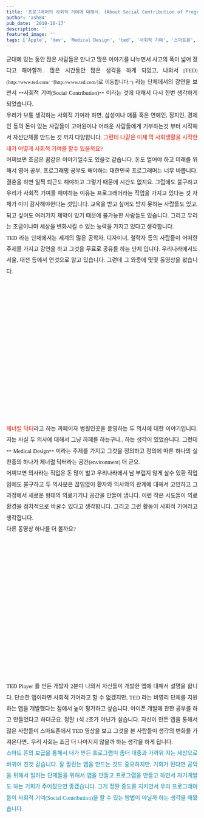 ```yaml
---
title: '프로그래머의 사회적 기여에 대해서. (About Social Contribution of Programmer)'
author: 'ash84'
pub_date: '2010-10-17'
description: ''
featured_image: ''
tags: ['Apple', 'dev', 'Medical Design', 'ted', '사회적 기여', '스마트폰', '앱', '제너럴닥터', '프로그래머']
---
```



<div style="text-align: justify; line-height: 2; "><span style="font-size: 11pt; "></span>  
<span style="font-size: 11pt; ">  
</span></div><span style="font-size: 11pt; ">  
</span>

<div style="line-height: 2; text-align: justify; "><span style="font-size: 11pt; ">  
</span></div><span style="font-size: 11pt; ">  
</span>

<div style="text-align: justify; line-height: 2; "><span style="font-size: 11pt; ">  
</span><span style="font-family: Dotum; "><span style="font-size: 10pt; "><span style="font-size: 11pt; ">  
 군대에 있는 동안 많은 사람들은 만나고 많은 이야기를 나누면서 사고의 폭이 넓어 졌다고 해야할까.. 많은 시간동안 많은 생각을 하게 되었고, 나와서 </span>[<span style="font-size: 11pt; ">TED</span>](http://www.ted.com/ "[http://www.ted.com/]로 이동합니다.")<span style="font-size: 11pt; "> 라는 단체에서의 강연을 보면서 </span>**<span style="font-size: 11pt; ">사회적 기여(Social Contribution)</span>**<span style="font-size: 11pt; "> 이라는 것에 대해서 다시 한번 생각하게 되었습니다. </span></span></span></div><span style="font-size: 11pt; ">  
</span>

<div style="line-height: 2; text-align: justify; "><span style="font-size: 11pt; ">  
</span></div><span style="font-size: 11pt; ">  
</span>

<div style="text-align: justify; line-height: 2; "><span style="font-size: 11pt; ">  
</span>  
<span style="font-size: 11pt; ">  
</span></div><span style="font-size: 11pt; ">  
</span>

<div style="line-height: 2; text-align: justify; "><span style="font-size: 11pt; ">  
</span></div><span style="font-size: 11pt; ">  
</span>

<div style="text-align: justify; line-height: 2; "><span style="font-size: 11pt; ">  
</span><span style="font-family: Dotum; "><span style="font-size: 10pt; "><span style="font-size: 11pt; ">  
 우리가 보통 생각하는 사회적 기여라 하면, 삼성이나 애플 혹은 연예인, 정치인, 경제인 등의 돈이 있는 사람들이 고아원이나 어려운 사람들에게 기부하는것 부터 시작해서 자선단체를 만드는 것 까지 다양합니다. </span><font color="#E31600"><span style="font-size: 11pt; ">그런데 나같은 이제 막 사회생활을 시작한 내가 어떻게 사회적 기여를 할수 있을까요?</span></font></span></span></div><span style="font-size: 11pt; ">  
</span>

<div style="line-height: 2; text-align: justify; "><span style="font-size: 11pt; ">  
</span></div><span style="font-size: 11pt; ">  
</span>

<div style="text-align: justify; line-height: 2; "><span style="font-size: 11pt; ">  
</span>  
<span style="font-size: 11pt; ">  
</span></div><span style="font-size: 11pt; ">  
</span>

<div style="line-height: 2; text-align: justify; "><span style="font-size: 11pt; ">  
</span></div><span style="font-size: 11pt; ">  
</span>

<div style="text-align: justify; line-height: 2; "><span style="font-size: 11pt; ">  
</span><span style="font-family: Dotum; "><span style="font-size: 11pt; ">  
 어찌보면 조금은 꿈같은 이야기일수도 있을것 같습니다. 돈도 벌어야 하고 미래를 위해서 영어 공부, 프로그래밍 공부도 해야하는 대한민국 프로그래머는 너무 바쁩니다. 결혼을 하면 일찍 퇴근도 해야하고 그렇기 때문에 시간도 없지요. 그럼에도 불구하고 우리가 사회적 기여를 해야하는 이유는 프로그래머라는 직업을 가지고 있다는 것 자체가 이미 감사해야한다는 것입니다. 교육을 받고 싶어도 받지 못하는 사람들도 있고, 되고 싶어도 여러가지 제약이 있기 때문에 불가능한 사람들도 있습니다. 그리고 우리는 조금이나마 세상을 변화시킬 수 있는 능력을 가지고 있다고 생각합니다. </span></span></div><span style="font-size: 11pt; ">  
</span>

<div style="line-height: 2; text-align: justify; "><span style="font-size: 11pt; ">  
</span></div><span style="font-size: 11pt; ">  
</span>

<div style="text-align: justify; line-height: 2; "><span style="font-size: 11pt; ">  
</span>  
<span style="font-size: 11pt; ">  
</span></div><span style="font-size: 11pt; ">  
</span>

<div style="line-height: 2; text-align: justify; "><span style="font-size: 11pt; ">  
</span></div><span style="font-size: 11pt; ">  
</span>

<div style="text-align: justify; line-height: 2; "><span style="font-size: 11pt; ">  
</span><span style="font-family: Dotum; "><span style="font-size: 11pt; ">  
 TED 라는 단체에서는 세계의 많은 공학자, 디자이너, 철학자 등의 사람들이 어떠한 주제를 가지고 강연을 하고 그것을 무료로 공유를 하는 단체 입니다. 우리나라에서도 서울, 대전 등에서 연것으로 알고 있습니다. 그런데 그 와중에 몇몇 동영상을 봤습니다. </span></span></div><span style="font-size: 11pt; ">  
</span>

<div style="line-height: 2; text-align: justify; "><span style="font-size: 11pt; ">  
</span></div><span style="font-size: 11pt; ">  
</span>

<div style="text-align: justify; line-height: 2; "><span style="font-size: 11pt; ">  
</span>  
<span style="font-size: 11pt; ">  
</span></div><span style="font-size: 11pt; ">  
</span>

<div style="line-height: 2; text-align: justify; "><span style="font-size: 11pt; ">  
</span></div><span style="font-size: 11pt; ">  
</span>

<div style="text-align: justify; line-height: 2; "><span style="font-size: 11pt; ">  
</span>  
<span style="font-size: 11pt; ">  
</span></div><span style="font-size: 11pt; ">  
</span>

<div style="line-height: 2; text-align: justify; "><span style="font-size: 11pt; ">  
</span></div><span style="font-size: 11pt; ">  
</span>

<div style="text-align: justify; line-height: 2; "><span style="font-size: 11pt; ">  
</span>  
<span style="font-size: 11pt; ">  
</span></div><span style="font-size: 11pt; ">  
</span>

<div style="line-height: 2; text-align: justify; "><span style="font-size: 11pt; "></span><center><span style="font-size: 11pt; ">  
</span><span style="font-family: Dotum; "><span style="font-size: 10pt; "><object height="385" width="480"><param name="movie" value="http://www.youtube.com/v/un4qbATrmx8?fs=1&hl=ko_KR"></param><param name="allowFullScreen" value="true"></param><param name="allowscriptaccess" value="always"></param><embed allowfullscreen="true" allowscriptaccess="always" height="385" src="http://www.youtube.com/v/un4qbATrmx8?fs=1&hl=ko_KR" type="application/x-shockwave-flash" width="480"></embed></object></span></span><span style="font-size: 11pt; ">  
</span></center><span style="font-size: 11pt; "></span><center style="text-align: justify;">  
<span style="font-size: 11pt; ">  
</span></center><center style="text-align: justify;">  
<span style="font-size: 11pt; ">  
</span></center><center style="text-align: justify;"><span style="font-family: Dotum; "><span style="font-size: 10pt; "><font color="#E31600"><span style="font-size: 11pt; ">제너럴 닥터</span></font><span style="font-size: 11pt; ">라고 하는 까페이자 병원인곳을 운영하는 두 의사에 대한 이야기입니다. 저는 사실 두 의사에 대해서 그냥 까페를 하는구나.. 하는 생각이 있었습니다. 그런데</span>**<span style="font-size: 11pt; "> Medical Design</span>**<span style="font-size: 11pt; "> 이라는 주제를 가지고 그것을 정의하고 정의에 따른 하나의 실천중의 하나가 제너럴 닥터라는 공간(environment) 더 군요. </span></span></span></center><center style="text-align: justify;">  
<span style="font-size: 11pt; ">  
</span></center><center style="text-align: justify;"><span style="font-family: Dotum; "><span style="font-size: 11pt; ">어찌보면 의사라는 직업은 돈 많이 벌고 우리나라에서 남 부럽지 않게 살수 있환 직업임에도 불구하고 두 의사분은 끊임없이 환자와 의사와의 관계에 대해서 고민하고 그 과정에서 새로운 형태의 의료기기나 공간을 만들어 냅니다. 이런 작은 시도들이 의료환경을 점차적으로 바꿀수 있다고 생각합니다. 그리고 그런 활동이 사회적 기여라고 생각합니다. </span></span></center><center style="text-align: justify;">  
<span style="font-size: 11pt; ">  
</span></center><center style="text-align: justify;"><span style="font-family: Dotum; "><span style="font-size: 11pt; ">다른 동영상 하나를 더 볼까요?</span></span></center><center style="text-align: justify;">  
<span style="font-size: 11pt; ">  
</span></center><center style="text-align: justify;">  
<span style="font-size: 11pt; ">  
</span></center><center style="text-align: justify;">  
<span style="font-size: 11pt; ">  
</span></center><center style="text-align: justify;">  
<span style="font-size: 11pt; ">  
</span></center><span style="font-size: 11pt; "></span><center style="text-align: justify;"><span style="font-size: 11pt; ">  
</span><span style="font-family: Dotum; "><span style="font-size: 10pt; "><object height="385" width="640"><param name="movie" value="http://www.youtube.com/v/iKD4OMs3h8M?fs=1&hl=ko_KR"></param><param name="allowFullScreen" value="true"></param><param name="allowscriptaccess" value="always"></param><embed allowfullscreen="true" allowscriptaccess="always" height="385" src="http://www.youtube.com/v/iKD4OMs3h8M?fs=1&hl=ko_KR" type="application/x-shockwave-flash" width="640"></embed></object></span></span><span style="font-size: 11pt; ">  
</span></center><span style="font-size: 11pt; ">  
</span></div><span style="font-size: 11pt; ">  
</span>

<div style="text-align: justify; line-height: 2; "><span style="font-size: 11pt; ">  
</span>  
<span style="font-size: 11pt; ">  
</span></div><span style="font-size: 11pt; ">  
</span>

<div style="text-align: justify; line-height: 2; "><span style="font-size: 11pt; ">  
</span>  
<span style="font-size: 11pt; ">  
</span></div><span style="font-size: 11pt; ">  
</span>

<div style="text-align: justify; line-height: 2; "><span style="font-size: 11pt; ">  
</span><span style="font-family: Dotum; "><span style="font-size: 11pt; ">TED Player 를 만든 개발자 2분이 나와서 자신들이 개발한 앱에 대해서 설명을 합니다. 단순한 앱이라면 사회적 기여라고 할 수 없겠지만, TED 라는 비영리 단체를 지원하는 앱을 개발했다는 점에서 높이 평가하고 싶습니다. 아이폰 개발에 관한 공부를 하고 만들었다고 하더군요. 정말 1석 2조가 아닌가 싶습니다. 자신이 만든 앱을 통해서 많은 사람들이 스마트폰에서 TED 영상을 보고 그것을 본 사람들이 생각의 변화를 가져온다면.. 우리 사회는 조금 더 나아지지 않을까 하는 생각을 하게 됩니다. </span></span></div><span style="font-size: 11pt; ">  
</span>

<div style="text-align: justify; line-height: 2; "><span style="font-size: 11pt; ">  
</span>  
<span style="font-size: 11pt; ">  
</span></div><span style="font-size: 11pt; ">  
</span>

<div style="text-align: justify; line-height: 2; "><span style="font-size: 11pt; ">  
</span><span style="font-family: Dotum; "><span style="font-size: 10pt; "><font color="#0686A8"><span style="font-size: 11pt; ">스마트 폰의 보급을 통해서 내가 만든 프로그램이 좀더 대중과 가까워 지는 세상으로 바뀌어 진것 같습니다. 잘 팔린는 앱을 만드는 것도 중요하지만, 기회가 된다면 공익을 위해서 일하는 단체들을 위해서 앱을 만들고 프로그램을 만들고 하면서 자기계발도 하는 기회가 주어졌으면 좋겠습니다. 그게 정말 중도를 지키면서 우리 프로그래머들이 사회적 기여(Social Contribution)을 할 수 있는 방법이 아닐까 하는 생각을 해봤습니다. </span></font></span></span></div><span style="font-size: 11pt; ">  
</span>

<div style="text-align: justify; line-height: 2; "></div>

